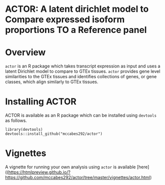 # ACTOR: A latent dirichlet model to Compare expressed isoform proportions TO a Reference panel

Overview
=====
`actor` is an R package which takes transcript expression as input and uses a latent Dirichlet model to compare to GTEx tissues. `actor` provides gene level similarities to the GTEx tissues and identifies collections of genes, or gene classes, which align similarly to GTEx tissues. 

Installing ACTOR
================
ACTOR is available as an R package which can be installed using `devtools` as follows.
```{r}
library(devtools)
devtools::install_github("mccabes292/actor")
```



Vignettes
=========
A vignette for running your own analysis using `actor` is available [here]((https://htmlpreview.github.io/?https://github.com/mccabes292/actor/tree/master/vignettes/actor.html)
